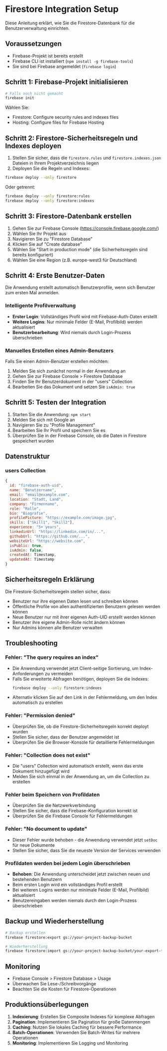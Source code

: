 # Firestore Integration Setup

Diese Anleitung erklärt, wie Sie die Firestore-Datenbank für die Benutzerverwaltung einrichten.

## Voraussetzungen

- Firebase-Projekt ist bereits erstellt
- Firebase CLI ist installiert (`npm install -g firebase-tools`)
- Sie sind bei Firebase angemeldet (`firebase login`)

## Schritt 1: Firebase-Projekt initialisieren

```bash
# Falls noch nicht gemacht
firebase init
```

Wählen Sie:
- Firestore: Configure security rules and indexes files
- Hosting: Configure files for Firebase Hosting

## Schritt 2: Firestore-Sicherheitsregeln und Indexes deployen

1. Stellen Sie sicher, dass die `firestore.rules` und `firestore.indexes.json` Dateien in Ihrem Projektverzeichnis liegen
2. Deployen Sie die Regeln und Indexes:

```bash
firebase deploy --only firestore
```

Oder getrennt:
```bash
firebase deploy --only firestore:rules
firebase deploy --only firestore:indexes
```

## Schritt 3: Firestore-Datenbank erstellen

1. Gehen Sie zur Firebase Console (https://console.firebase.google.com/)
2. Wählen Sie Ihr Projekt aus
3. Navigieren Sie zu "Firestore Database"
4. Klicken Sie auf "Create database"
5. Wählen Sie "Start in production mode" (die Sicherheitsregeln sind bereits konfiguriert)
6. Wählen Sie eine Region (z.B. europe-west3 für Deutschland)

## Schritt 4: Erste Benutzer-Daten

Die Anwendung erstellt automatisch Benutzerprofile, wenn sich Benutzer zum ersten Mal anmelden.

### Intelligente Profilverwaltung

- **Erster Login**: Vollständiges Profil wird mit Firebase-Auth-Daten erstellt
- **Weitere Logins**: Nur minimale Felder (E-Mail, Profilbild) werden aktualisiert
- **Benutzerbearbeitung**: Wird niemals durch Login-Prozess überschrieben

### Manuelles Erstellen eines Admin-Benutzers

Falls Sie einen Admin-Benutzer erstellen möchten:

1. Melden Sie sich zunächst normal in der Anwendung an
2. Gehen Sie zur Firebase Console > Firestore Database
3. Finden Sie Ihr Benutzerdokument in der "users" Collection
4. Bearbeiten Sie das Dokument und setzen Sie `isAdmin: true`

## Schritt 5: Testen der Integration

1. Starten Sie die Anwendung: `npm start`
2. Melden Sie sich mit Google an
3. Navigieren Sie zu "Profile Management"
4. Bearbeiten Sie Ihr Profil und speichern Sie es
5. Überprüfen Sie in der Firebase Console, ob die Daten in Firestore gespeichert wurden

## Datenstruktur

### users Collection

```javascript
{
  id: "firebase-auth-uid",
  name: "Benutzername",
  email: "email@example.com",
  location: "Stadt, Land",
  company: "Firmenname",
  role: "Rolle",
  bio: "Biografie",
  profilePicture: "https://example.com/image.jpg",
  skills: ["Skill1", "Skill2"],
  experience: "5+ years",
  linkedinUrl: "https://linkedin.com/in/...",
  githubUrl: "https://github.com/...",
  websiteUrl: "https://website.com",
  isPublic: true,
  isAdmin: false,
  createdAt: Timestamp,
  updatedAt: Timestamp
}
```

## Sicherheitsregeln Erklärung

Die Firestore-Sicherheitsregeln stellen sicher, dass:

- Benutzer nur ihre eigenen Daten lesen und schreiben können
- Öffentliche Profile von allen authentifizierten Benutzern gelesen werden können
- Neue Benutzer nur mit ihrer eigenen Auth-UID erstellt werden können
- Benutzer ihre eigene Admin-Rolle nicht ändern können
- Nur Admins können alle Benutzer verwalten

## Troubleshooting

### Fehler: "The query requires an index"

- Die Anwendung verwendet jetzt Client-seitige Sortierung, um Index-Anforderungen zu vermeiden
- Falls Sie erweiterte Abfragen benötigen, deployen Sie die Indexes:
  ```bash
  firebase deploy --only firestore:indexes
  ```
- Alternativ klicken Sie auf den Link in der Fehlermeldung, um den Index automatisch zu erstellen

### Fehler: "Permission denied"

- Überprüfen Sie, ob die Firestore-Sicherheitsregeln korrekt deployt wurden
- Stellen Sie sicher, dass der Benutzer angemeldet ist
- Überprüfen Sie die Browser-Konsole für detaillierte Fehlermeldungen

### Fehler: "Collection does not exist"

- Die "users" Collection wird automatisch erstellt, wenn das erste Dokument hinzugefügt wird
- Melden Sie sich einmal in der Anwendung an, um die Collection zu erstellen

### Fehler beim Speichern von Profildaten

- Überprüfen Sie die Netzwerkverbindung
- Stellen Sie sicher, dass die Firebase-Konfiguration korrekt ist
- Überprüfen Sie die Firebase Console für Fehlermeldungen

### Fehler: "No document to update"

- Dieser Fehler wurde behoben - die Anwendung verwendet jetzt `setDoc` für neue Dokumente
- Stellen Sie sicher, dass Sie die neueste Version der Services verwenden

### Profildaten werden bei jedem Login überschrieben

- **Behoben**: Die Anwendung unterscheidet jetzt zwischen neuen und bestehenden Benutzern
- Beim ersten Login wird ein vollständiges Profil erstellt
- Bei weiteren Logins werden nur minimale Felder (E-Mail, Profilbild) aktualisiert
- Benutzereingaben werden niemals durch den Login-Prozess überschrieben

## Backup und Wiederherstellung

```bash
# Backup erstellen
firebase firestore:export gs://your-project-backup-bucket

# Wiederherstellung
firebase firestore:import gs://your-project-backup-bucket/your-export-folder
```

## Monitoring

- Firebase Console > Firestore Database > Usage
- Überwachen Sie Lese-/Schreibvorgänge
- Beachten Sie die Kosten für Firestore-Operationen

## Produktionsüberlegungen

1. **Indexierung**: Erstellen Sie Composite Indexes für komplexe Abfragen
2. **Pagination**: Implementieren Sie Pagination für große Datenmengen
3. **Caching**: Nutzen Sie lokales Caching für bessere Performance
4. **Batch-Operationen**: Verwenden Sie Batch-Writes für mehrere Operationen
5. **Monitoring**: Implementieren Sie Logging und Monitoring 